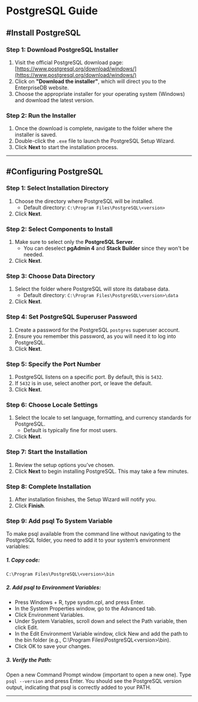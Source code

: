 # PostgreSQL Guide

## #Install PostgreSQL

### Step 1: Download PostgreSQL Installer
1. Visit the official PostgreSQL download page: [https://www.postgresql.org/download/windows/](https://www.postgresql.org/download/windows/)
2. Click on **"Download the installer"**, which will direct you to the EnterpriseDB website.
3. Choose the appropriate installer for your operating system (Windows) and download the latest version.

### Step 2: Run the Installer
1. Once the download is complete, navigate to the folder where the installer is saved.
2. Double-click the `.exe` file to launch the PostgreSQL Setup Wizard.
3. Click **Next** to start the installation process.

---

## #Configuring PostgreSQL

### Step 1: Select Installation Directory
1. Choose the directory where PostgreSQL will be installed.
   - Default directory: `C:\Program Files\PostgreSQL\<version>`
2. Click **Next**.

### Step 2: Select Components to Install
1. Make sure to select only the **PostgreSQL Server**.
   - You can deselect **pgAdmin 4** and **Stack Builder** since they won't be needed.
2. Click **Next**.

### Step 3: Choose Data Directory
1. Select the folder where PostgreSQL will store its database data.
   - Default directory: `C:\Program Files\PostgreSQL\<version>\data`
2. Click **Next**.

### Step 4: Set PostgreSQL Superuser Password
1. Create a password for the PostgreSQL `postgres` superuser account.
2. Ensure you remember this password, as you will need it to log into PostgreSQL.
3. Click **Next**.

### Step 5: Specify the Port Number
1. PostgreSQL listens on a specific port. By default, this is `5432`.
2. If `5432` is in use, select another port, or leave the default.
3. Click **Next**.

### Step 6: Choose Locale Settings
1. Select the locale to set language, formatting, and currency standards for PostgreSQL.
   - Default is typically fine for most users.
2. Click **Next**.

### Step 7: Start the Installation
1. Review the setup options you’ve chosen.
2. Click **Next** to begin installing PostgreSQL. This may take a few minutes.

### Step 8: Complete Installation
1. After installation finishes, the Setup Wizard will notify you.
2. Click **Finish**.

### Step 9: Add psql To System Variable
To make psql available from the command line without navigating to the PostgreSQL folder, you need to add it to your system’s environment variables:

##### 1. Copy code:
   ```C:\Program Files\PostgreSQL\<version>\bin```
   
##### 2. Add psql to Environment Variables:
   - Press Windows + R, type sysdm.cpl, and press Enter.
   - In the System Properties window, go to the Advanced tab.
   - Click Environment Variables.
   - Under System Variables, scroll down and select the Path variable, then click Edit.
   - In the Edit Environment Variable window, click New and add the path to the bin folder (e.g., C:\Program Files\PostgreSQL\<version>\bin).
   - Click OK to save your changes.

##### 3. Verify the Path:
   Open a new Command Prompt window (important to open a new one).
   Type ```psql --version``` and press Enter.
   You should see the PostgreSQL version output, indicating that psql is correctly added to your PATH.
      
---
